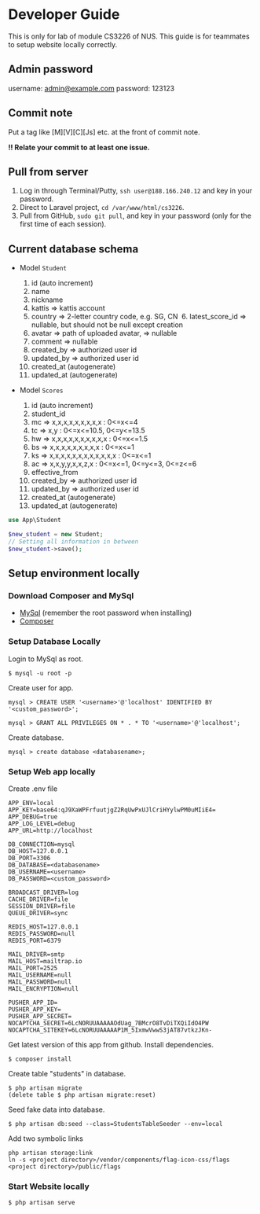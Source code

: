 # Developer Guide

This is only for lab of module CS3226 of NUS. This guide is for teammates to setup website locally correctly.

## Admin password
username: admin@example.com
password: 123123

## Commit note
Put a tag like [M][V][C][Js] etc. at the front of commit note.

**!! Relate your commit to at least one issue.**

## Pull from server
1. Log in through Terminal/Putty, `ssh user@188.166.240.12` and key in your password.
2. Direct to Laravel project, `cd /var/www/html/cs3226`.
3. Pull from GitHub, `sudo git pull`, and key in your password (only for the first time of each session).

## Current database schema
* Model ``Student``
  1. id (auto increment)
  2. name 
  3. nickname
  4. kattis => kattis account
  5. country => 2-letter country code, e.g. SG, CN
  6. latest_score_id => nullable, but should not be null except creation
  7. avatar => path of uploaded avatar,  => nullable
  8. comment => nullable
  9. created_by => authorized user id
  10. updated_by => authorized user id
  11. created_at (autogenerate)
  12. updated_at (autogenerate)


* Model ``Scores`` 
  1. id (auto increment)
  2. student_id
  3. mc => x,x,x,x,x,x,x,x,x : 0<=x<=4
  4. tc => x,y : 0<=x<=10.5, 0<=y<=13.5 
  5. hw => x,x,x,x,x,x,x,x,x,x : 0<=x<=1.5
  6. bs  => x,x,x,x,x,x,x,x,x : 0<=x<=1
  7. ks => x,x,x,x,x,x,x,x,x,x,x,x : 0<=x<=1
  8. ac => x,x,y,y,x,x,z,x : 0<=x<=1, 0<=y<=3, 0<=z<=6 
  9. effective_from
  10. created_by => authorized user id
  11. updated_by => authorized user id
  12. created_at (autogenerate)
  13. updated_at (autogenerate)

```php
use App\Student

$new_student = new Student;
// Setting all information in between
$new_student->save();
```

## Setup environment locally


### Download Composer and MySql

* [MySql](https://dev.mysql.com/downloads/mysql/) (remember the root password when installing)
* [Composer](https://www.dev-metal.com/install-update-composer-windows-7-ubuntu-debian-centos/)

### Setup Database Locally
Login to MySql as root.
```
$ mysql -u root -p
```
Create user <username> for app.
```
mysql > CREATE USER '<username>'@'localhost' IDENTIFIED BY '<custom_password>';

mysql > GRANT ALL PRIVILEGES ON * . * TO '<username>'@'localhost';
```
Create database.
```
mysql > create database <databasename>;
```

### Setup Web app locally

Create .env file
```
APP_ENV=local
APP_KEY=base64:qJ9XaWPFrfuutjgZ2RqUwPxUJlCriHYylwPM0uMIiE4=
APP_DEBUG=true
APP_LOG_LEVEL=debug
APP_URL=http://localhost

DB_CONNECTION=mysql
DB_HOST=127.0.0.1
DB_PORT=3306
DB_DATABASE=<databasename>
DB_USERNAME=<username>
DB_PASSWORD=<custom_password>

BROADCAST_DRIVER=log
CACHE_DRIVER=file
SESSION_DRIVER=file
QUEUE_DRIVER=sync

REDIS_HOST=127.0.0.1
REDIS_PASSWORD=null
REDIS_PORT=6379

MAIL_DRIVER=smtp
MAIL_HOST=mailtrap.io
MAIL_PORT=2525
MAIL_USERNAME=null
MAIL_PASSWORD=null
MAIL_ENCRYPTION=null

PUSHER_APP_ID=
PUSHER_APP_KEY=
PUSHER_APP_SECRET=
NOCAPTCHA_SECRET=6LcNORUUAAAAAOdUag_7BMcrO8TvDiTXQiIdO4PW
NOCAPTCHA_SITEKEY=6LcNORUUAAAAAP1M_5IxmwVwwS3jAT87vtkzJKn-
```

Get latest version of this app from github.
Install dependencies.
```
$ composer install
```
Create table "students" in database.
```
$ php artisan migrate
(delete table $ php artisan migrate:reset)
```

Seed fake data into database.
```
$ php artisan db:seed --class=StudentsTableSeeder --env=local
```
Add two symbolic links
```
php artisan storage:link
ln -s <project directory>/vendor/components/flag-icon-css/flags <project directory>/public/flags
```


### Start Website locally
```
$ php artisan serve
```
